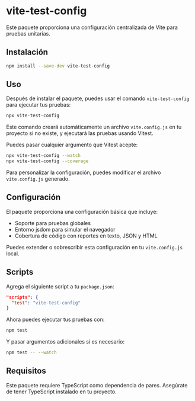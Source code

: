 # vite-test-config

Este paquete proporciona una configuración centralizada de Vite para pruebas unitarias.

## Instalación

```bash
npm install --save-dev vite-test-config
```

## Uso

Después de instalar el paquete, puedes usar el comando `vite-test-config` para ejecutar tus pruebas:

```bash
npx vite-test-config
```

Este comando creará automáticamente un archivo `vite.config.js` en tu proyecto si no existe, y ejecutará las pruebas usando Vitest.

Puedes pasar cualquier argumento que Vitest acepte:

```bash
npx vite-test-config --watch
npx vite-test-config --coverage
```

Para personalizar la configuración, puedes modificar el archivo `vite.config.js` generado.

## Configuración

El paquete proporciona una configuración básica que incluye:

- Soporte para pruebas globales
- Entorno jsdom para simular el navegador
- Cobertura de código con reportes en texto, JSON y HTML

Puedes extender o sobrescribir esta configuración en tu `vite.config.js` local.

## Scripts

Agrega el siguiente script a tu `package.json`:

```json
"scripts": {
  "test": "vite-test-config"
}
```

Ahora puedes ejecutar tus pruebas con:

```bash
npm test
```

Y pasar argumentos adicionales si es necesario:

```bash
npm test -- --watch
```

## Requisitos

Este paquete requiere TypeScript como dependencia de pares. Asegúrate de tener TypeScript instalado en tu proyecto.